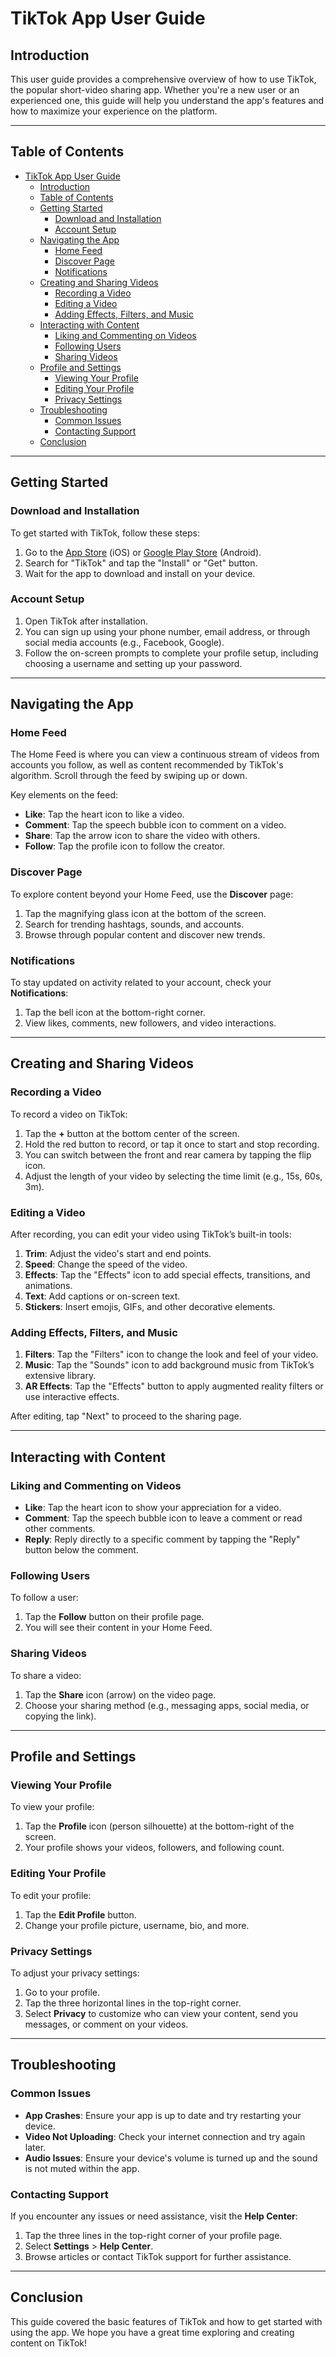 # TikTok App User Guide

## Introduction

This user guide provides a comprehensive overview of how to use TikTok, the popular short-video sharing app. Whether you're a new user or an experienced one, this guide will help you understand the app's features and how to maximize your experience on the platform.

---

## Table of Contents

- [TikTok App User Guide](#tiktok-app-user-guide)
  - [Introduction](#introduction)
  - [Table of Contents](#table-of-contents)
  - [Getting Started](#getting-started)
    - [Download and Installation](#download-and-installation)
    - [Account Setup](#account-setup)
  - [Navigating the App](#navigating-the-app)
    - [Home Feed](#home-feed)
    - [Discover Page](#discover-page)
    - [Notifications](#notifications)
  - [Creating and Sharing Videos](#creating-and-sharing-videos)
    - [Recording a Video](#recording-a-video)
    - [Editing a Video](#editing-a-video)
    - [Adding Effects, Filters, and Music](#adding-effects-filters-and-music)
  - [Interacting with Content](#interacting-with-content)
    - [Liking and Commenting on Videos](#liking-and-commenting-on-videos)
    - [Following Users](#following-users)
    - [Sharing Videos](#sharing-videos)
  - [Profile and Settings](#profile-and-settings)
    - [Viewing Your Profile](#viewing-your-profile)
    - [Editing Your Profile](#editing-your-profile)
    - [Privacy Settings](#privacy-settings)
  - [Troubleshooting](#troubleshooting)
    - [Common Issues](#common-issues)
    - [Contacting Support](#contacting-support)
  - [Conclusion](#conclusion)

---

## Getting Started

### Download and Installation

To get started with TikTok, follow these steps:

1. Go to the [App Store](https://apps.apple.com) (iOS) or [Google Play Store](https://play.google.com) (Android).
2. Search for "TikTok" and tap the "Install" or "Get" button.
3. Wait for the app to download and install on your device.

### Account Setup

1. Open TikTok after installation.
2. You can sign up using your phone number, email address, or through social media accounts (e.g., Facebook, Google).
3. Follow the on-screen prompts to complete your profile setup, including choosing a username and setting up your password.

---

## Navigating the App

### Home Feed

The Home Feed is where you can view a continuous stream of videos from accounts you follow, as well as content recommended by TikTok's algorithm. Scroll through the feed by swiping up or down.

Key elements on the feed:
- **Like**: Tap the heart icon to like a video.
- **Comment**: Tap the speech bubble icon to comment on a video.
- **Share**: Tap the arrow icon to share the video with others.
- **Follow**: Tap the profile icon to follow the creator.

### Discover Page

To explore content beyond your Home Feed, use the **Discover** page:
1. Tap the magnifying glass icon at the bottom of the screen.
2. Search for trending hashtags, sounds, and accounts.
3. Browse through popular content and discover new trends.

### Notifications

To stay updated on activity related to your account, check your **Notifications**:
1. Tap the bell icon at the bottom-right corner.
2. View likes, comments, new followers, and video interactions.

---

## Creating and Sharing Videos

### Recording a Video

To record a video on TikTok:
1. Tap the **+** button at the bottom center of the screen.
2. Hold the red button to record, or tap it once to start and stop recording.
3. You can switch between the front and rear camera by tapping the flip icon.
4. Adjust the length of your video by selecting the time limit (e.g., 15s, 60s, 3m).

### Editing a Video

After recording, you can edit your video using TikTok’s built-in tools:
1. **Trim**: Adjust the video's start and end points.
2. **Speed**: Change the speed of the video.
3. **Effects**: Tap the "Effects" icon to add special effects, transitions, and animations.
4. **Text**: Add captions or on-screen text.
5. **Stickers**: Insert emojis, GIFs, and other decorative elements.

### Adding Effects, Filters, and Music

1. **Filters**: Tap the "Filters" icon to change the look and feel of your video.
2. **Music**: Tap the "Sounds" icon to add background music from TikTok’s extensive library.
3. **AR Effects**: Tap the "Effects" button to apply augmented reality filters or use interactive effects.

After editing, tap "Next" to proceed to the sharing page.

---

## Interacting with Content

### Liking and Commenting on Videos

- **Like**: Tap the heart icon to show your appreciation for a video.
- **Comment**: Tap the speech bubble icon to leave a comment or read other comments.
- **Reply**: Reply directly to a specific comment by tapping the "Reply" button below the comment.

### Following Users

To follow a user:
1. Tap the **Follow** button on their profile page.
2. You will see their content in your Home Feed.

### Sharing Videos

To share a video:
1. Tap the **Share** icon (arrow) on the video page.
2. Choose your sharing method (e.g., messaging apps, social media, or copying the link).

---

## Profile and Settings

### Viewing Your Profile

To view your profile:
1. Tap the **Profile** icon (person silhouette) at the bottom-right of the screen.
2. Your profile shows your videos, followers, and following count.

### Editing Your Profile

To edit your profile:
1. Tap the **Edit Profile** button.
2. Change your profile picture, username, bio, and more.

### Privacy Settings

To adjust your privacy settings:
1. Go to your profile.
2. Tap the three horizontal lines in the top-right corner.
3. Select **Privacy** to customize who can view your content, send you messages, or comment on your videos.

---

## Troubleshooting

### Common Issues

- **App Crashes**: Ensure your app is up to date and try restarting your device.
- **Video Not Uploading**: Check your internet connection and try again later.
- **Audio Issues**: Ensure your device's volume is turned up and the sound is not muted within the app.

### Contacting Support

If you encounter any issues or need assistance, visit the **Help Center**:
1. Tap the three lines in the top-right corner of your profile page.
2. Select **Settings** > **Help Center**.
3. Browse articles or contact TikTok support for further assistance.

---

## Conclusion

This guide covered the basic features of TikTok and how to get started with using the app. We hope you have a great time exploring and creating content on TikTok!
